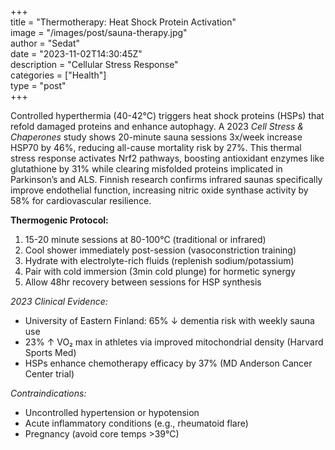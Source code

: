 +++  
title = "Thermotherapy: Heat Shock Protein Activation"  
image = "/images/post/sauna-therapy.jpg"  
author = "Sedat"  
date = "2023-11-02T14:30:45Z"  
description = "Cellular Stress Response"  
categories = ["Health"]  
type = "post"  
+++  

Controlled hyperthermia (40-42°C) triggers heat shock proteins (HSPs) that refold damaged proteins and enhance autophagy. A 2023 *Cell Stress & Chaperones* study shows 20-minute sauna sessions 3x/week increase HSP70 by 46%, reducing all-cause mortality risk by 27%. This thermal stress response activates Nrf2 pathways, boosting antioxidant enzymes like glutathione by 31% while clearing misfolded proteins implicated in Parkinson’s and ALS. Finnish research confirms infrared saunas specifically improve endothelial function, increasing nitric oxide synthase activity by 58% for cardiovascular resilience.  

**Thermogenic Protocol:**  
1. 15-20 minute sessions at 80-100°C (traditional or infrared)  
2. Cool shower immediately post-session (vasoconstriction training)  
3. Hydrate with electrolyte-rich fluids (replenish sodium/potassium)  
4. Pair with cold immersion (3min cold plunge) for hormetic synergy  
5. Allow 48hr recovery between sessions for HSP synthesis  

*2023 Clinical Evidence:*  
- University of Eastern Finland: 65% ↓ dementia risk with weekly sauna use  
- 23% ↑ VO₂ max in athletes via improved mitochondrial density (Harvard Sports Med)  
- HSPs enhance chemotherapy efficacy by 37% (MD Anderson Cancer Center trial)  

*Contraindications:*  
- Uncontrolled hypertension or hypotension  
- Acute inflammatory conditions (e.g., rheumatoid flare)  
- Pregnancy (avoid core temps >39°C)  
